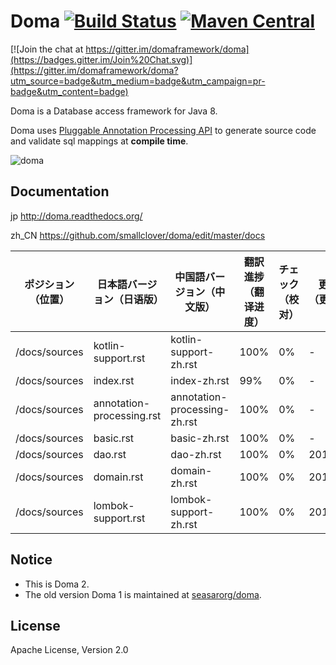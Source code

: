 Doma [![Build Status](https://travis-ci.org/domaframework/doma.svg?branch=master)](https://travis-ci.org/domaframework/doma) [![Maven Central](https://maven-badges.herokuapp.com/maven-central/org.seasar.doma/doma/badge.svg)](https://maven-badges.herokuapp.com/maven-central/org.seasar.doma/doma)
========================================

[![Join the chat at https://gitter.im/domaframework/doma](https://badges.gitter.im/Join%20Chat.svg)](https://gitter.im/domaframework/doma?utm_source=badge&utm_medium=badge&utm_campaign=pr-badge&utm_content=badge)

Doma is a Database access framework for Java 8. 

Doma uses [Pluggable Annotation Processing API][apt] to generate source code and validate sql mappings at **compile time**.

![doma](https://github.com/domaframework/doma/blob/master/docs/sources/images/doma.png)

Documentation
-------------

jp http://doma.readthedocs.org/

zh_CN https://github.com/smallclover/doma/edit/master/docs  

|ポジション（位置）|日本語バージョン（日语版）|中国語バージョン（中文版）|翻訳進捗（翻译进度）|チェック（校对）|更新日付（更新日期）|
|----------------|--------------|-----|------------------------------------|--------------|------------------------|
|/docs/sources|kotlin-support.rst|kotlin-support-zh.rst|100%|0%|-|
|/docs/sources|index.rst|index-zh.rst|99%|0%|-|
|/docs/sources|annotation-processing.rst|annotation-processing-zh.rst|100%|0%|-|
|/docs/sources|basic.rst|basic-zh.rst|100%|0%|-|
|/docs/sources|dao.rst|dao-zh.rst|100%|0%|2018/03/03|
|/docs/sources|domain.rst|domain-zh.rst|100%|0%|2018/03/04|
|/docs/sources|lombok-support.rst|lombok-support-zh.rst|100%|0%|2018/03/08|

Notice
--------

- This is Doma 2.
- The old version Doma 1  is maintained at [seasarorg/doma](https://github.com/seasarorg/doma). 

License
-------

Apache License, Version 2.0

  [apt]: https://www.jcp.org/en/jsr/detail?id=269
